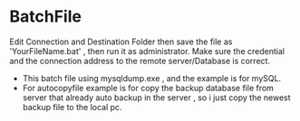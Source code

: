 # BatchFile

Edit Connection and Destination Folder then save the file as 'YourFileName.bat' , then run it as administrator.
Make sure the credential and the connection address to the remote server/Database is correct.

- This batch file using mysqldump.exe , and the example is for mySQL.
- For autocopyfile example is for copy the backup database file from server that already auto backup in the server , so i just copy the newest backup file to the local pc.
